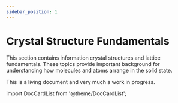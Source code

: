 ```yaml
---
sidebar_position: 1
---
```


# Crystal Structure Fundamentals

This section contains information crystal structures and lattice fundamentals.
These topics provide important background for understanding how molecules and atoms arrange in the solid state.

This is a living document and very much a work in progress.

import DocCardList from '@theme/DocCardList';

<DocCardList />
